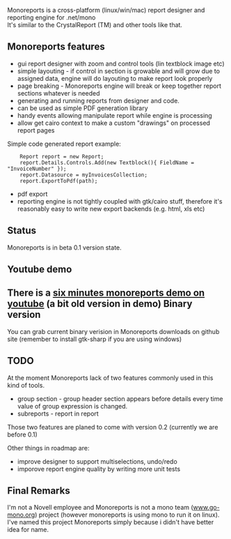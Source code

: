 Monoreports is a cross-platform (linux/win/mac) report designer and reporting engine for .net/mono  
It's similar to the CrystalReport (TM) and other tools like that.

Monoreports features
--------------------
- gui report designer with zoom and control tools (lin textblock image etc)
- simple layouting - if control in section is growable and will grow due to assigned data, engine will do layouting to make report look properly
- page breaking - Monoreports engine will break or keep together report sections whatever is needed
- generating and running reports from designer and code. 
- can be used as simple PDF generation library
- handy events allowing manipulate report while engine is processing 
- allow get cairo context to make a custom "drawings" on processed report pages


Simple code generated report example:
		
		Report report = new Report;
		report.Details.Controls.Add(new Textblock(){ FieldName = "InvoiceNumber" });
		report.Datasource = myInvoicesCollection;
		report.ExportToPdf(path);
		
- pdf export
- reporting engine is not tightly coupled with gtk/cairo stuff, therefore it's reasonably easy to write new export backends (e.g. html, xls etc)

Status
------
Monoreports is in beta 0.1 version state. 

Youtube demo
-----------
There is a [six minutes monoreports demo on youtube](http://www.youtube.com/watch?v=P7jHXFyMstM) 
(a bit old version in demo)
Binary version
--------------
You can grab current binary verision in Monoreports downloads on github site (remember to install gtk-sharp if you are using windows)

TODO
----
At the moment Monoreports lack of two features commonly used in this kind of tools.

- group section - group header section appears before details every time value of group expression is changed.
- subreports - report in report

Those two features are planed to come with version 0.2 (currently we are before 0.1)
 
Other things in roadmap are:

- improve designer to support multiselections, undo/redo
- imporove report engine quality by writing more unit tests

Final Remarks
-------------
I'm not a Novell employee and Monoreports is not a mono team (www.go-mono.org) project (however monoreports is using mono to run it on linux).
I've named this project Monoreports simply because i didn't have better idea for name.


